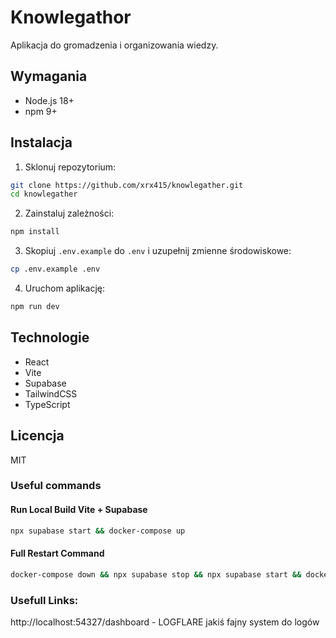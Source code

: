 # Knowlegathor

Aplikacja do gromadzenia i organizowania wiedzy.

## Wymagania

- Node.js 18+
- npm 9+

## Instalacja

1. Sklonuj repozytorium:
```bash
git clone https://github.com/xrx415/knowlegather.git
cd knowlegather
```

2. Zainstaluj zależności:
```bash
npm install
```

3. Skopiuj `.env.example` do `.env` i uzupełnij zmienne środowiskowe:
```bash
cp .env.example .env
```

4. Uruchom aplikację:
```bash
npm run dev
```

## Technologie

- React
- Vite
- Supabase
- TailwindCSS
- TypeScript

## Licencja

MIT

### Useful commands

#### Run Local Build Vite + Supabase
```bash
npx supabase start && docker-compose up
```

#### Full Restart Command
```bash
docker-compose down && npx supabase stop && npx supabase start && docker-compose up
```

### Usefull Links:
http://localhost:54327/dashboard - LOGFLARE jakiś fajny system do logów
